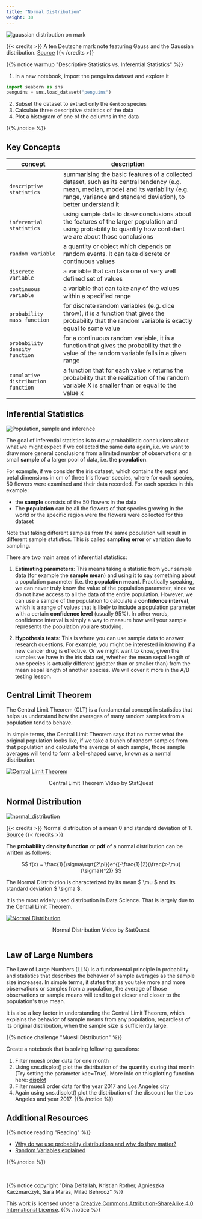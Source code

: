 ```yaml
---
title: "Normal Distribution"
weight: 30
---
```


![gaussian distribution on mark](/images/gauss_deutschemark.jpeg)

{{< credits >}}
A ten Deutsche mark note featuring Gauss and the Gaussian distribution. <a href="https://en.wikipedia.org/wiki/File:10_DM_Serie4_Vorderseite.jpg">Source</a>
{{< /credits >}}

{{% notice warmup "Descriptive Statistics vs. Inferential Statistics" %}}

1. In a new notebook, import the penguins dataset and explore it

```python
import seaborn as sns
penguins = sns.load_dataset("penguins")
```
2. Subset the dataset to extract only the `Gentoo` species
3. Calculate three descriptive statistics of the data
4. Plot a histogram of one of the columns in the data

{{% /notice %}}



## Key Concepts


concept   |  description
---          |---
`descriptive statistics`       |     summarising the basic features of a collected dataset, such as its central tendency (e.g. mean, median, mode) and its variability (e.g. range, variance and standard deviation), to better understand it
`inferential statistics`       |     using sample data to draw conclusions about the features of the larger population and using probability to quantify how confident we are about those conclusions
`random variable`    |     a quantity or object which depends on random events. It can take discrete or continuous values
`discrete variable`		| a variable that can take one of very well defined set of values
`continuous variable`	| a variable that can take any of the values within a specified range
`probability mass function`      |     for discrete random variables (e.g. dice throw), it is a function that gives the probability that the random variable is exactly equal to some value
`probability density function`    |     for a continuous random variable, it is a function that gives the probability that the value of the random variable falls in a given range
`cumulative distribution function`		|	a function that for each value x returns the probability that the realization of the random variable X is smaller than or equal to the value x


## Inferential Statistics

![Population, sample and inference](/images/descriptive_stats.png)

The goal of inferential statistics is to draw probabilistic conclusions about what we might expect if we collected the same data again, i.e. we want to draw more general conclusions from a limited number of observations or a small **sample** of a larger pool of data, i.e. the **population**.

For example, if we consider the iris dataset, which contains the sepal and petal dimensions in cm of three Iris flower species, where for each species, 50 flowers were examined and their data recorded. For each species in this example:

- the **sample** consists of the 50 flowers in the data
- The **population** can be all the flowers of that species growing in the world or the specific region were the flowers were collected for this dataset

Note that taking different samples from the same population will result in different sample statistics. This is called **sampling error** or variation due to sampling. 

There are two main areas of inferential statistics:

1. **Estimating parameters**: This means taking a statistic from your sample data (for example the **sample mean**) and using it to say something about a population parameter (i.e. the **population mean**). Practically speaking, we can never truly know the value of the population parameter, since we do not have access to all the data of the entire population. However, we can use a sample of the population to calculate a **confidence interval**, which is a range of values that is likely to include a population parameter with a certain **confidence level** (usually 95%).  In other words, confidence interval is simply a way to measure how well your sample represents the population you are studying.

2. **Hypothesis tests**: This is where you can use sample data to answer research questions. For example, you might be interested in knowing if a new cancer drug is effective. Or we might want to know, given the samples we have in the iris data set, whether the mean sepal length of one species is actually different (greater than or smaller than) from the mean sepal length of another species. We will cover it more in the A/B testing lesson.


## Central Limit Theorem


The Central Limit Theorem (CLT) is a fundamental concept in statistics that helps us understand how the averages of many random samples from a population tend to behave.

In simple terms, the Central Limit Theorem says that no matter what the original population looks like, if we take a bunch of random samples from that population and calculate the average of each sample, those sample averages will tend to form a bell-shaped curve, known as a normal distribution.

[![Central Limit Theorem](https://img.youtube.com/vi/YAlJCEDH2uY/0.jpg)](https://www.youtube.com/watch?v=YAlJCEDH2uY)


<div style="text-align: center;">
   Central Limit Theorem  Video by StatQuest
</div>




## Normal Distribution

![normal_distribution](/images/normal_distribution.png)

{{< credits >}}
Normal distribution of a mean 0 and standard deviation of 1. <a href="https://medium.com/swlh/a-simple-refresher-on-confidence-intervals-1e29a8580697">Source</a>
{{< /credits >}}




The **probability density function** or **pdf** of a normal distribution can be written as follows:

$$ f(x) = \frac{1}{\sigma\sqrt{2\pi}}e^{(-\frac{1}{2}(\frac{x-\mu}{\sigma})^2)} $$

The Normal Distribution is characterized by its mean $ \mu $ and its standard deviation $ \sigma $.

It is the most widely used distribution in Data Science. That is largely due to the Central Limit Theorem.


[![Normal Distribution](https://img.youtube.com/vi/rzFX5NWojp0/0.jpg)](https://www.youtube.com/watch?v=rzFX5NWojp0)


<div style="text-align: center;">
   Normal Distribution Video by StatQuest
</div>

<br>


## Law of Large Numbers

The Law of Large Numbers (LLN) is a fundamental principle in probability and statistics that describes the behavior of sample averages as the sample size increases. In simple terms, it states that as you take more and more observations or samples from a population, the average of those observations or sample means will tend to get closer and closer to the population's true mean.

It is also a key factor in understanding the Central Limit Theorem, which explains the behavior of sample means from any population, regardless of its original distribution, when the sample size is sufficiently large.

{{% notice challenge "Muesli Distribution" %}}

Create a notebook that is solving following questions:

1. Filter muesli order data for one month
2. Using sns.displot() plot the distribution of the quantity during that month (Try setting the parameter kde=True). More info on this plotting function here: [displot](https://seaborn.pydata.org/generated/seaborn.displot.html)
3. Filter muesli order data for the year 2017 and Los Angeles city
4. Again using sns.displot() plot the distribution of the discount for the Los Angeles and year 2017.
{{% /notice %}}



## Additional Resources

{{% notice reading "Reading" %}}

- [Why do we use probability distributions and why do they matter?](https://towardsdatascience.com/before-probability-distributions-d8a2f36b1cb#:~:text=Probability%20distributions%20help%20to%20model,the%20probability%20of%20an%20event.)
- [Random Variables explained](https://www.mathsisfun.com/data/random-variables.html)


{{% /notice %}}


<br>

{{% notice copyright "Dina Deifallah, Kristian Rother, Agnieszka Kaczmarczyk, Sara Maras, Milad Behrooz" %}}

This work is licensed under a [Creative Commons Attribution-ShareAlike 4.0 International License](https://creativecommons.org/licenses/by-sa/4.0/).
{{% /notice %}}




